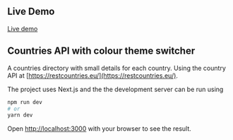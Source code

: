 ## Live Demo

[Live demo](https://countries-api.paulio.vercel.app/)

## Countries API with colour theme switcher

A countries directory with small details for each country. Using the country API at [https://restcountries.eu/](https://restcountries.eu/).

The project uses Next.js and the the development server can be run using

```bash
npm run dev
# or
yarn dev
```

Open [http://localhost:3000](http://localhost:3000) with your browser to see the result.
